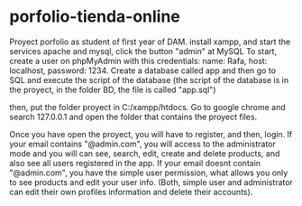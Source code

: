 # porfolio-tienda-online
Proyect porfolio as student of first year of DAM.
install xampp, and start the services apache and mysql, click the button "admin" at MySQL
To start, create a user on phpMyAdmin with this credentials:
name: Rafa,
host: localhost,
password: 1234.
Create a database called app and then go to SQL and execute the script of the database
(the script of the database is in the proyect, in the folder BD, the file is called "app.sql")

then, put the folder proyect in C:/xampp/htdocs. Go to google chrome
and search 127.0.0.1 and open the folder that contains the proyect files.

Once you have open the proyect, you will have to register, and then, login.
If your email contains "@admin.com", you will access to the administrator mode and you will can see, search, edit, create and delete products, and also see all users registered in the app.
If your email doesnt contain "@admin.com", you have the simple user permission, what allows you only to see products and edit your user info.
(Both, simple user and administrator can edit their own profiles information and delete their accounts).

